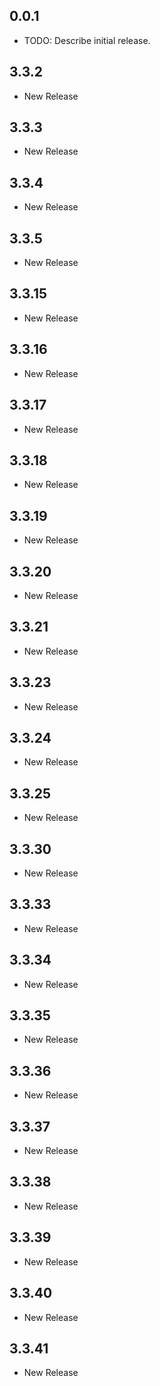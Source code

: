 ## 0.0.1

* TODO: Describe initial release.

## 3.3.2
* New Release

## 3.3.3
* New Release

## 3.3.4
* New Release

## 3.3.5
* New Release

## 3.3.15
* New Release

## 3.3.16
* New Release

## 3.3.17
* New Release

## 3.3.18
* New Release

## 3.3.19
* New Release

## 3.3.20
* New Release

## 3.3.21
* New Release

## 3.3.23
* New Release

## 3.3.24
* New Release

## 3.3.25
* New Release

## 3.3.30
* New Release

## 3.3.33
* New Release

## 3.3.34
* New Release

## 3.3.35
* New Release

## 3.3.36
* New Release

## 3.3.37
* New Release

## 3.3.38
* New Release

## 3.3.39
* New Release

## 3.3.40
* New Release

## 3.3.41
* New Release
